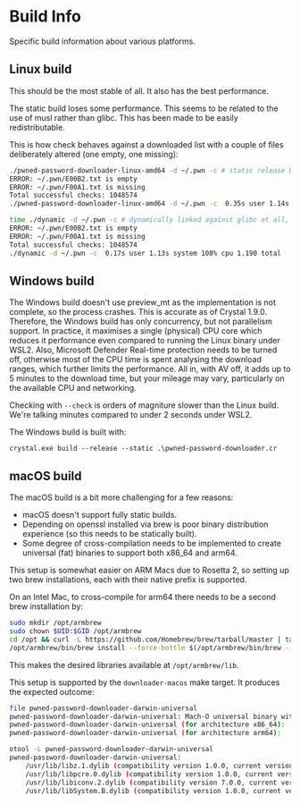 # Build Info

Specific build information about various platforms.

## Linux build

This should be the most stable of all. It also has the best performance.

The static build loses some performance. This seems to be related to the use of musl rather than glibc. This has been made to be easily redistributable.

This is how check behaves against a downloaded list with a couple of files deliberately altered (one empty, one missing):

```bash
./pwned-password-downloader-linux-amd64 -d ~/.pwn -c # static release build
ERROR: ~/.pwn/E00B2.txt is empty
ERROR: ~/.pwn/F00A1.txt is missing
Total successful checks: 1048574
./pwned-password-downloader-linux-amd64 -d ~/.pwn -c  0.35s user 1.14s system 56% cpu 2.632 total

time ./dynamic -d ~/.pwn -c # dynamically linked against glibc et all, built with --release
ERROR: ~/.pwn/E00B2.txt is empty
ERROR: ~/.pwn/F00A1.txt is missing
Total successful checks: 1048574
./dynamic -d ~/.pwn -c  0.17s user 1.13s system 108% cpu 1.190 total
```

## Windows build

The Windows build doesn't use preview_mt as the implementation is not complete, so the process crashes. This is accurate as of Crystal 1.9.0. Therefore, the Windows build has only concurrency, but not parallelism support. In practice, it maximises a single (physical) CPU core which reduces it performance even compared to running the Linux binary under WSL2. Also, Microsoft Defender Real-time protection needs to be turned off, otherwise most of the CPU time is spent analysing the download ranges, which further limits the performance. All in, with AV off, it adds up to 5 minutes to the download time, but your mileage may vary, particularly on the available CPU and networking.

Checking with `--check` is orders of magniture slower than the Linux build. We're talking minutes compared to under 2 seconds under WSL2.

The Windows build is built with:

```
crystal.exe build --release --static .\pwned-password-downloader.cr
```

## macOS build

The macOS build is a bit more challenging for a few reasons:

 * macOS doesn't support fully static builds.
 * Depending on openssl installed via brew is poor binary distribution experience (so this needs to be statically built).
 * Some degree of cross-compilation needs to be implemented to create universal (fat) binaries to support both x86_64 and arm64.

This setup is somewhat easier on ARM Macs due to Rosetta 2, so setting up two brew installations, each with their native prefix is supported.

On an Intel Mac, to cross-compile for arm64 there needs to be a second brew installation by:

```bash
sudo mkdir /opt/armbrew
sudo chown $UID:$GID /opt/armbrew
cd /opt && curl -L https://github.com/Homebrew/brew/tarball/master | tar xz --strip 1 -C armbrew
/opt/armbrew/bin/brew install --force-bottle $(/opt/armbrew/bin/brew --cache --bottle-tag=arm64_big_sur openssl)
```

This makes the desired libraries available at `/opt/armbrew/lib`.

This setup is supported by the `downloader-macos` make target. It produces the expected outcome:

```bash
file pwned-password-downloader-darwin-universal
pwned-password-downloader-darwin-universal: Mach-O universal binary with 2 architectures: [x86_64:Mach-O 64-bit executable x86_64] [arm64]
pwned-password-downloader-darwin-universal (for architecture x86_64):	Mach-O 64-bit executable x86_64
pwned-password-downloader-darwin-universal (for architecture arm64):	Mach-O 64-bit executable arm64

otool -L pwned-password-downloader-darwin-universal
pwned-password-downloader-darwin-universal:
	/usr/lib/libz.1.dylib (compatibility version 1.0.0, current version 1.2.11)
	/usr/lib/libpcre.0.dylib (compatibility version 1.0.0, current version 1.1.0)
	/usr/lib/libiconv.2.dylib (compatibility version 7.0.0, current version 7.0.0)
	/usr/lib/libSystem.B.dylib (compatibility version 1.0.0, current version 1311.0.0)
```

